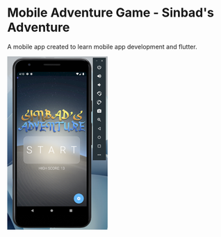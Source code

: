 # Mobile Adventure Game - Sinbad's Adventure

A mobile app created to learn mobile app development and flutter.

![alt text](https://github.com/Chimpyr/Mobile-AdventureGame/blob/main/img/main2.png)
